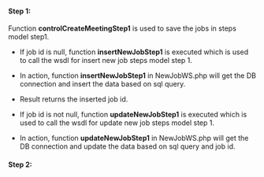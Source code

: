 #### Step 1:

Function **controlCreateMeetingStep1** is used to save the jobs in steps model step1.
- If job id is null, function **insertNewJobStep1** is executed which is used to call the wsdl for insert new job steps model step 1.
- In action, function **insertNewJobStep1** in NewJobWS.php will get the DB connection and insert the data based on sql query.
- Result returns the inserted job id.

- If job id is not null, function **updateNewJobStep1** is executed which is used to call the wsdl for update new job steps model step 1.
- In action, function **updateNewJobStep1** in NewJobWS.php will get the DB connection and update the data based on sql query and job id.


#### Step 2:

